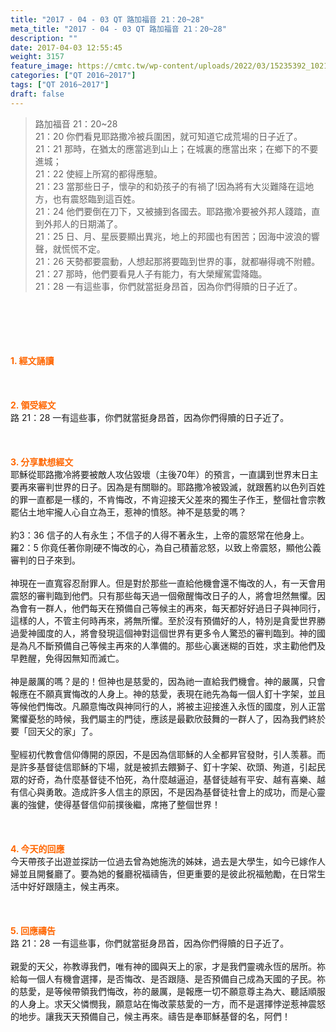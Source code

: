 ```yaml
---
title: "2017 - 04 - 03 QT 路加福音 21：20~28"
meta_title: "2017 - 04 - 03 QT 路加福音 21：20~28"
description: ""
date: 2017-04-03 12:55:45
weight: 3157
feature_image: https://cmtc.tw/wp-content/uploads/2022/03/15235392_10211799862337740_180693556567566654_o-1.webp
categories: ["QT 2016~2017"]
tags: ["QT 2016~2017"]
draft: false
---
```


<blockquote>路加福音 21：20~28<br />
21：20 你們看見耶路撒冷被兵圍困，就可知道它成荒場的日子近了。<br />
21：21 那時，在猶太的應當逃到山上；在城裏的應當出來；在鄉下的不要進城；<br />
21：22 使經上所寫的都得應驗。<br />
21：23 當那些日子，懷孕的和奶孩子的有禍了!因為將有大災難降在這地方，也有震怒臨到這百姓。<br />
21：24 他們要倒在刀下，又被擄到各國去。耶路撒冷要被外邦人踐踏，直到外邦人的日期滿了。<br />
21：25 日、月、星辰要顯出異兆，地上的邦國也有困苦；因海中波浪的響聲，就慌慌不定。<br />
21：26 天勢都要震動，人想起那將要臨到世界的事，就都嚇得魂不附體。<br />
21：27 那時，他們要看見人子有能力，有大榮耀駕雲降臨。<br />
21：28 一有這些事，你們就當挺身昂首，因為你們得贖的日子近了。</blockquote><br />
&nbsp;<br />
<br />
&nbsp;<br />
<br />
<span style="color: #ff6600;"><strong>1. </strong><strong>經文誦讀</strong></span><br />
<br />
<span style="color: #ff6600;"><strong> </strong></span><br />
<br />
<span style="color: #ff6600;"><strong>2. </strong><strong>領受經文<br />
</strong></span>路 21：28 一有這些事，你們就當挺身昂首，因為你們得贖的日子近了。<br />
<br />
&nbsp;<br />
<br />
<span style="color: #ff6600;"><strong>3. 分享默想經文<br />
</strong></span>耶穌從耶路撒冷將要被敵人攻佔毀壞（主後70年）的預言，一直講到世界末日主要再來審判世界的日子。因為是有關聯的。耶路撒冷被毀滅，就跟舊約以色列百姓的罪一直都是一樣的，不肯悔改，不肯迎接天父差來的獨生子作王，整個社會宗教罷佔土地牢攏人心自立為王，惹神的憤怒。神不是慈愛的嗎？<br />
<br />
約3：36 信子的人有永生；不信子的人得不著永生，上帝的震怒常在他身上。<br />
羅2：5 你竟任著你剛硬不悔改的心，為自己積蓄忿怒，以致上帝震怒，顯他公義審判的日子來到。<br />
<br />
神現在一直寬容忍耐罪人。但是對於那些一直給他機會還不悔改的人，有一天會用震怒的審判臨到他們。只有那些每天過一個儆醒悔改日子的人，將會坦然無懼。因為會有一群人，他們每天在預備自己等候主的再來，每天都好好過日子與神同行，這樣的人，不管主何時再來，將無所懼。至於沒有預備好的人，特別是貪愛世界勝過愛神國度的人，將會發現這個神對這個世界有更多令人驚恐的審判臨到。神的國是為凡不斷預備自己等候主再來的人準備的。那些心裏迷糊的百姓，求主勸他們及早甦醒，免得因無知而滅亡。<br />
<br />
神是嚴厲的嗎？是的！但神也是慈愛的，因為祂一直給我們機會。神的嚴厲，只會報應在不願真實悔改的人身上。神的慈愛，表現在祂先為每一個人釘十字架，並且等候他們悔改。凡願意悔改與神同行的人，將被主迎接進入永恆的國度，別人正當驚懼憂愁的時候，我們屬主的門徒，應該是最歡欣鼓舞的一群人了，因為我們終於要「回天父的家」了。<br />
<br />
聖經初代教會信仰傳開的原因，不是因為信耶穌的人全都昇官發財，引人羡慕。而是許多基督徒信耶穌的下場，就是被抓去餵獅子、釘十字架、砍頭、殉道，引起民眾的好奇，為什麼基督徒不怕死，為什麼越逼迫，基督徒越有平安、越有喜樂、越有信心與勇敢。造成許多人信主的原因，不是因為基督徒社會上的成功，而是心靈裏的強健，使得基督信仰前撲後繼，席捲了整個世界！<br />
<br />
&nbsp;<br />
<br />
<span style="color: #ff6600;"><strong>4. 今天的回應<br />
</strong></span>今天帶孩子出遊並探訪一位過去曾為她施洗的姊妹，過去是大學生，如今已嫁作人婦並且開餐廳了。要為她的餐廳祝福禱告，但更重要的是彼此祝福勉勵，在日常生活中好好跟隨主，候主再來。<br />
<br />
&nbsp;<br />
<br />
<span style="color: #ff6600;"><strong>5. 回應禱告<br />
</strong></span>路 21：28 一有這些事，你們就當挺身昂首，因為你們得贖的日子近了。<br />
<br />
親愛的天父，祢教導我們，唯有神的國與天上的家，才是我們靈魂永恆的居所。祢給每一個人有機會選擇，是否悔改、是否跟隨、是否預備自己成為天國的子民。祢的慈愛，是等候帶領我們悔改，祢的嚴厲，是報應一切不願意尊主為大、聽話順服的人身上。求天父憐憫我，願意站在悔改蒙慈愛的一方，而不是選擇悖逆惹神震怒的地步。讓我天天預備自己，候主再來。禱告是奉耶穌基督的名，阿們！
        